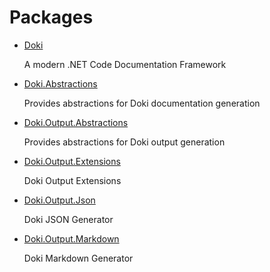 # Packages

- [Doki](Doki/README.md)
  
  A modern .NET Code Documentation Framework

- [Doki.Abstractions](Doki.Abstractions/README.md)
  
  Provides abstractions for Doki documentation generation

- [Doki.Output.Abstractions](Doki.Output.Abstractions/README.md)
  
  Provides abstractions for Doki output generation

- [Doki.Output.Extensions](Doki.Output.Extensions/README.md)
  
  Doki Output Extensions

- [Doki.Output.Json](Doki.Output.Json/README.md)
  
  Doki JSON Generator

- [Doki.Output.Markdown](Doki.Output.Markdown/README.md)
  
  Doki Markdown Generator



